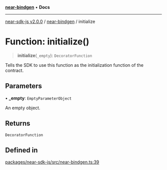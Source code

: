 [**near-bindgen**](../README.md) • **Docs**

***

[near-sdk-js v2.0.0](../../packages.md) / [near-bindgen](../README.md) / initialize

# Function: initialize()

> **initialize**(`_empty`): `DecoratorFunction`

Tells the SDK to use this function as the initialization function of the contract.

## Parameters

• **\_empty**: `EmptyParameterObject`

An empty object.

## Returns

`DecoratorFunction`

## Defined in

[packages/near-sdk-js/src/near-bindgen.ts:39](https://github.com/dim-daskalov/near-sdk-js/blob/747cef27e9ea5b250fe75696a18e61a74d9178c8/packages/near-sdk-js/src/near-bindgen.ts#L39)
